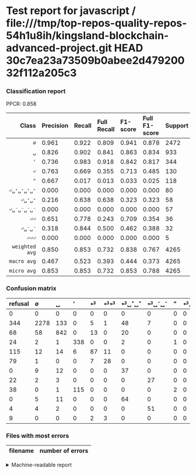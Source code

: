# Test report for javascript / file:///tmp/top-repos-quality-repos-54h1u8ih/kingsland-blockchain-advanced-project.git HEAD 30c7ea23a73509b0abee2d47920032f112a205c3

### Classification report

PPCR: 0.858

| Class | Precision | Recall | Full Recall | F1-score | Full F1-score | Support | Full Support | PPCR |
|------:|:----------|:-------|:------------|:---------|:---------|:--------|:-------------|:-----|
| `∅` | 0.961| 0.922| 0.809| 0.941| 0.878| 2472| 2816| 0.878 |
| `␣` | 0.826| 0.902| 0.841| 0.863| 0.834| 933| 1001| 0.932 |
| `'` | 0.736| 0.983| 0.918| 0.842| 0.817| 344| 368| 0.935 |
| `⏎` | 0.763| 0.669| 0.355| 0.713| 0.485| 130| 245| 0.531 |
| `"` | 0.667| 0.017| 0.013| 0.033| 0.025| 118| 156| 0.756 |
| `⏎␣⁺␣⁺␣⁺␣⁺` | 0.000| 0.000| 0.000| 0.000| 0.000| 80| 80| 1.000 |
| `⏎␣⁺␣⁺` | 0.216| 0.638| 0.638| 0.323| 0.323| 58| 58| 1.000 |
| `⏎␣⁻␣⁻␣⁻␣⁻` | 0.000| 0.000| 0.000| 0.000| 0.000| 57| 61| 0.934 |
| `⏎⏎` | 0.651| 0.778| 0.243| 0.709| 0.354| 36| 115| 0.313 |
| `⏎␣⁻␣⁻` | 0.318| 0.844| 0.500| 0.462| 0.388| 32| 54| 0.593 |
| `⏎⏎⏎` | 0.000| 0.000| 0.000| 0.000| 0.000| 5| 14| 0.357 |
| `weighted avg` | 0.850| 0.853| 0.732| 0.838| 0.767| 4265| 4968| 0.858 |
| `macro avg` | 0.467| 0.523| 0.393| 0.444| 0.373| 4265| 4968| 0.858 |
| `micro avg` | 0.853| 0.853| 0.732| 0.853| 0.788| 4265| 4968| 0.858 |

### Confusion matrix

|refusal|  ∅| ␣| '| ⏎| ⏎⏎| ⏎␣⁺␣⁺| ⏎␣⁻␣⁻| "| ⏎␣⁺␣⁺␣⁺␣⁺| ⏎␣⁻␣⁻␣⁻␣⁻| ⏎⏎⏎| 
|:---|:---|:---|:---|:---|:---|:---|:---|:---|:---|:---|:---|
|0 |0 |0 |0 |0 |0 |0 |0 |0 |0 |0 |0 |
|344 |2278 |133 |0 |5 |1 |48 |7 |0 |0 |0 |0 |
|68 |58 |842 |0 |13 |0 |20 |0 |0 |0 |0 |0 |
|24 |2 |1 |338 |0 |0 |2 |0 |1 |0 |0 |0 |
|115 |12 |14 |6 |87 |11 |0 |0 |0 |0 |0 |0 |
|79 |1 |0 |0 |7 |28 |0 |0 |0 |0 |0 |0 |
|0 |9 |12 |0 |0 |0 |37 |0 |0 |0 |0 |0 |
|22 |2 |3 |0 |0 |0 |0 |27 |0 |0 |0 |0 |
|38 |0 |1 |115 |0 |0 |0 |0 |2 |0 |0 |0 |
|0 |5 |11 |0 |0 |0 |64 |0 |0 |0 |0 |0 |
|4 |4 |2 |0 |0 |0 |0 |51 |0 |0 |0 |0 |
|9 |0 |0 |0 |2 |3 |0 |0 |0 |0 |0 |0 |

### Files with most errors

| filename | number of errors|
|:----:|:-----|

<details>
    <summary>Machine-readable report</summary>
```json
{
  "cl_report": {"\"": {"f1-score": 0.03305785123966942, "precision": 0.6666666666666666, "recall": 0.01694915254237288, "support": 118}, "\u0027": {"f1-score": 0.8418430884184309, "precision": 0.7363834422657952, "recall": 0.9825581395348837, "support": 344}, "macro avg": {"f1-score": 0.44409119535068914, "precision": 0.4671334964059986, "recall": 0.5229257341180026, "support": 4265}, "micro avg": {"f1-score": 0.853223915592028, "precision": 0.8532239155920281, "recall": 0.8532239155920281, "support": 4265}, "weighted avg": {"f1-score": 0.8383684318350424, "precision": 0.8495488689760742, "recall": 0.8532239155920281, "support": 4265}, "\u2205": {"f1-score": 0.9407392112327071, "precision": 0.9607760438633488, "recall": 0.9215210355987055, "support": 2472}, "\u23ce": {"f1-score": 0.7131147540983607, "precision": 0.7631578947368421, "recall": 0.6692307692307692, "support": 130}, "\u23ce\u23ce": {"f1-score": 0.7088607594936709, "precision": 0.6511627906976745, "recall": 0.7777777777777778, "support": 36}, "\u23ce\u23ce\u23ce": {"f1-score": 0.0, "precision": 0.0, "recall": 0.0, "support": 5}, "\u23ce\u2423\u207a\u2423\u207a": {"f1-score": 0.3231441048034935, "precision": 0.21637426900584794, "recall": 0.6379310344827587, "support": 58}, "\u23ce\u2423\u207a\u2423\u207a\u2423\u207a\u2423\u207a": {"f1-score": 0.0, "precision": 0.0, "recall": 0.0, "support": 80}, "\u23ce\u2423\u207b\u2423\u207b": {"f1-score": 0.4615384615384615, "precision": 0.3176470588235294, "recall": 0.84375, "support": 32}, "\u23ce\u2423\u207b\u2423\u207b\u2423\u207b\u2423\u207b": {"f1-score": 0.0, "precision": 0.0, "recall": 0.0, "support": 57}, "\u2423": {"f1-score": 0.8627049180327869, "precision": 0.8263002944062807, "recall": 0.902465166130761, "support": 933}},
  "cl_report_full": {"\"": {"f1-score": 0.025157232704402517, "precision": 0.6666666666666666, "recall": 0.01282051282051282, "support": 156}, "\u0027": {"f1-score": 0.8174123337363965, "precision": 0.7363834422657952, "recall": 0.9184782608695652, "support": 368}, "macro avg": {"f1-score": 0.3732114556503637, "precision": 0.4671334964059986, "recall": 0.39253798315035754, "support": 4968}, "micro avg": {"f1-score": 0.7882595039532114, "precision": 0.8532239155920281, "recall": 0.732487922705314, "support": 4968}, "weighted avg": {"f1-score": 0.7672884252702518, "precision": 0.8452538435775481, "recall": 0.732487922705314, "support": 4968}, "\u2205": {"f1-score": 0.8783497204549836, "precision": 0.9607760438633488, "recall": 0.8089488636363636, "support": 2816}, "\u23ce": {"f1-score": 0.48467966573816157, "precision": 0.7631578947368421, "recall": 0.3551020408163265, "support": 245}, "\u23ce\u23ce": {"f1-score": 0.35443037974683544, "precision": 0.6511627906976745, "recall": 0.24347826086956523, "support": 115}, "\u23ce\u23ce\u23ce": {"f1-score": 0.0, "precision": 0.0, "recall": 0.0, "support": 14}, "\u23ce\u2423\u207a\u2423\u207a": {"f1-score": 0.3231441048034935, "precision": 0.21637426900584794, "recall": 0.6379310344827587, "support": 58}, "\u23ce\u2423\u207a\u2423\u207a\u2423\u207a\u2423\u207a": {"f1-score": 0.0, "precision": 0.0, "recall": 0.0, "support": 80}, "\u23ce\u2423\u207b\u2423\u207b": {"f1-score": 0.3884892086330935, "precision": 0.3176470588235294, "recall": 0.5, "support": 54}, "\u23ce\u2423\u207b\u2423\u207b\u2423\u207b\u2423\u207b": {"f1-score": 0.0, "precision": 0.0, "recall": 0.0, "support": 61}, "\u2423": {"f1-score": 0.8336633663366337, "precision": 0.8263002944062807, "recall": 0.8411588411588412, "support": 1001}},
  "ppcr": 0.8584943639291466
}
```
</details>
